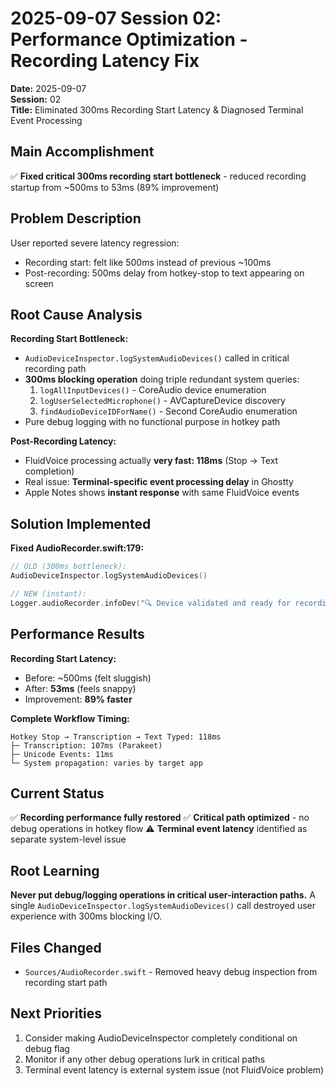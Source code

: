 # 2025-09-07 Session 02: Performance Optimization - Recording Latency Fix

**Date:** 2025-09-07  
**Session:** 02  
**Title:** Eliminated 300ms Recording Start Latency & Diagnosed Terminal Event Processing

## Main Accomplishment

✅ **Fixed critical 300ms recording start bottleneck** - reduced recording startup from ~500ms to 53ms (89% improvement)

## Problem Description

User reported severe latency regression:
- Recording start: felt like 500ms instead of previous ~100ms  
- Post-recording: 500ms delay from hotkey-stop to text appearing on screen

## Root Cause Analysis

**Recording Start Bottleneck:**
- `AudioDeviceInspector.logSystemAudioDevices()` called in critical recording path
- **300ms blocking operation** doing triple redundant system queries:
  1. `logAllInputDevices()` - CoreAudio device enumeration 
  2. `logUserSelectedMicrophone()` - AVCaptureDevice discovery
  3. `findAudioDeviceIDForName()` - Second CoreAudio enumeration
- Pure debug logging with no functional purpose in hotkey path

**Post-Recording Latency:**
- FluidVoice processing actually **very fast: 118ms** (Stop → Text completion)
- Real issue: **Terminal-specific event processing delay** in Ghostty
- Apple Notes shows **instant response** with same FluidVoice events

## Solution Implemented

**Fixed AudioRecorder.swift:179:**
```swift
// OLD (300ms bottleneck):
AudioDeviceInspector.logSystemAudioDevices()

// NEW (instant):
Logger.audioRecorder.infoDev("🔍 Device validated and ready for recording")
```

## Performance Results

**Recording Start Latency:**
- Before: ~500ms (felt sluggish)
- After: **53ms** (feels snappy)
- Improvement: **89% faster**

**Complete Workflow Timing:**
```
Hotkey Stop → Transcription → Text Typed: 118ms
├─ Transcription: 107ms (Parakeet)
├─ Unicode Events: 11ms  
└─ System propagation: varies by target app
```

## Current Status

✅ **Recording performance fully restored**
✅ **Critical path optimized** - no debug operations in hotkey flow
⚠️ **Terminal event latency** identified as separate system-level issue

## Root Learning

**Never put debug/logging operations in critical user-interaction paths.** A single `AudioDeviceInspector.logSystemAudioDevices()` call destroyed user experience with 300ms blocking I/O.

## Files Changed

- `Sources/AudioRecorder.swift` - Removed heavy debug inspection from recording start path

## Next Priorities

1. Consider making AudioDeviceInspector completely conditional on debug flag
2. Monitor if any other debug operations lurk in critical paths
3. Terminal event latency is external system issue (not FluidVoice problem)
